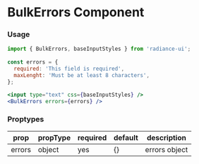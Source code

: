 # BulkErrors Component
### Usage

```jsx
import { BulkErrors, baseInputStyles } from 'radiance-ui';
    
const errors = {
  required: 'This field is required',
  maxLenght: 'Must be at least 8 characters',
};

<input type="text" css={baseInputStyles} />
<BulkErrors errors={errors} />
```

<!-- STORY -->

### Proptypes
| prop                | propType   | required | default      | description                                                                                                                  
|---------------------|------------|----------|--------------|---------------|
| errors              | object     | yes      | {}           | errors object |
